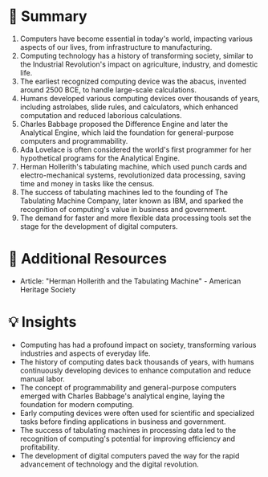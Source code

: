 # 📄 Summary

1. Computers have become essential in today's world, impacting various aspects of our lives, from infrastructure to manufacturing.
2. Computing technology has a history of transforming society, similar to the Industrial Revolution's impact on agriculture, industry, and domestic life.
3. The earliest recognized computing device was the abacus, invented around 2500 BCE, to handle large-scale calculations.
4. Humans developed various computing devices over thousands of years, including astrolabes, slide rules, and calculators, which enhanced computation and reduced laborious calculations.
5. Charles Babbage proposed the Difference Engine and later the Analytical Engine, which laid the foundation for general-purpose computers and programmability.
6. Ada Lovelace is often considered the world's first programmer for her hypothetical programs for the Analytical Engine.
7. Herman Hollerith's tabulating machine, which used punch cards and electro-mechanical systems, revolutionized data processing, saving time and money in tasks like the census.
8. The success of tabulating machines led to the founding of The Tabulating Machine Company, later known as IBM, and sparked the recognition of computing's value in business and government.
9. The demand for faster and more flexible data processing tools set the stage for the development of digital computers.

# 📎 Additional Resources

- Article: "Herman Hollerith and the Tabulating Machine" - American Heritage Society

# 💡 Insights

- Computing has had a profound impact on society, transforming various industries and aspects of everyday life.
- The history of computing dates back thousands of years, with humans continuously developing devices to enhance computation and reduce manual labor.
- The concept of programmability and general-purpose computers emerged with Charles Babbage's analytical engine, laying the foundation for modern computing.
- Early computing devices were often used for scientific and specialized tasks before finding applications in business and government.
- The success of tabulating machines in processing data led to the recognition of computing's potential for improving efficiency and profitability.
- The development of digital computers paved the way for the rapid advancement of technology and the digital revolution.
